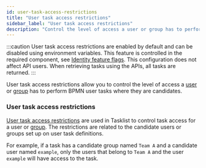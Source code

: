 ```yaml
---
id: user-task-access-restrictions
title: "User task access restrictions"
sidebar_label: "User task access restrictions"
description: "Control the level of access a user or group has to perform tasks in the system via user task access restrictions."
---
```


:::caution
User task access restrictions are enabled by default and can be disabled using environment variables. This feature is controlled in the required component, see [Identity feature flags](../../../../self-managed/identity/deployment/configuration-variables/#feature-flags).
This configuration does not affect API users. When retrieving tasks using the APIs, all tasks are returned.
:::

User task access restrictions allow you to control the level of access a [user](/self-managed/identity/user-guide/roles/manage-roles.md) or
[group](self-managed/identity/user-guide/groups/manage-groups.md) has to perform BPMN user tasks where they are candidates.

### User task access restrictions

[User task access restrictions](self-managed/tasklist-deployment/tasklist-authentication.md#user-restrictions) are used in Tasklist to control task access for a
user or [group](/self-managed/identity/user-guide/groups/manage-groups.md). The restrictions are
related to the candidate users or groups set up on user task definitions.

For example, if a task has a candidate group named `Team A` and a candidate user named `example`, only the
users that belong to `Team A` and the user `example` will have access to the task.

